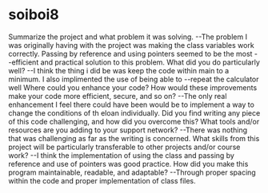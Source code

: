 # soiboi8
Summarize the project and what problem it was solving.
--The problem I was originally having with the project was making the class variables work correctly. Passing by reference and using pointers seemed to be the most 
--efficient and practical solution to this problem.
What did you do particularly well?
--I think the thing i did be was keep the code within main to a minimum. I also implimented the use of being able to 
--repeat the calculator well
Where could you enhance your code? How would these improvements make your code more efficient, secure, and so on?
--The only real enhancement I feel there could have been would be to implement a way to change the conditions of th eloan individually.
Did you find writing any piece of this code challenging, and how did you overcome this? What tools and/or resources are you adding to your support
network?
--There was nothing that was challenging as far as the writing is concerned. 
What skills from this project will be particularly transferable to other projects and/or course work?
--I think the implementation of using the class and passing by reference and use of pointers was good practice.
How did you make this program maintainable, readable, and adaptable?
--Through proper spacing within the code and proper implementation of class files.
